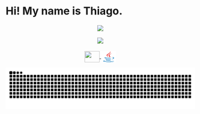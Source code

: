 <h1> Hi! My name is Thiago. </h1>

<div align="center">
  <a href="https://github.com/obfuscado">
  <img height="180em"   align="center" src="https://github-readme-stats.vercel.app/api?username=obfuscado&show_icons=true&theme=midnight-purple&include_all_commits=true&count_private=true"/>
</div>
 <br>
    <div align="center">
    <img height="180em" src="https://github-readme-stats.vercel.app/api/top-langs/?username=obfuscado&layout=compact&langs_count=7&theme=midnight-purple"/>
</div>
<div  align="center"> 
  <div style="display: inline_block"><br>
    <img src="https://cdn.jsdelivr.net/gh/devicons/devicon/icons/bash/bash-original.svg" align="center" height="30" width="40"/>
  <img align="center" alt="java" height="30" width="40" src="https://raw.githubusercontent.com/devicons/devicon/master/icons/java/java-original.svg">
</div>
</div>

![snake gif](https://github.com/obfuscado/obfuscado/blob/output/github-contribution-grid-snake.svg)
